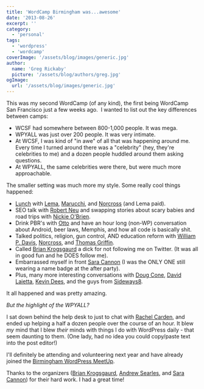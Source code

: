```yaml
---
title: 'WordCamp Birmingham was...awesome'
date: '2013-08-26'
excerpt: ''
category:
  - 'personal'
tags:
  - 'wordpress'
  - 'wordcamp'
coverImage: '/assets/blog/images/generic.jpg'
author:
  name: 'Greg Rickaby'
  picture: '/assets/blog/authors/greg.jpg'
ogImage:
  url: '/assets/blog/images/generic.jpg'
---
```


This was my second WordCamp (of any kind), the first being WordCamp San Francisco just a few weeks ago.  I wanted to list out the key differences between camps:

- WCSF had somewhere between 800-1,000 people. It was mega.
- WPYALL was just over 200 people. It was very intimate.
- At WCSF, I was kind of "in awe" of all that was happening around me. Every time I turned around there was a "celebrity" (hey, they're celebrities to me) and a dozen people huddled around them asking questions.
- At WPYALL, the same celebrities were there, but were much more approachable.

The smaller setting was much more my style. Some really cool things happened:

- [Lunch](https://twitter.com/karimmarucchi/status/371323198677479424) with [Lema](https://twitter.com/chrislema), [Marucchi](https://twitter.com/karimmarucchi), and [Norcross](https://twitter.com/norcross) (and Lema paid).
- SEO talk with [Robert Neu](https://twitter.com/realFATmedia) and swapping stories about scary babies and road trips with [Nickie O'Brien](https://twitter.com/FATmediagirl).
- Drink PBR's with [Otto](https://twitter.com/otto42) and have an hour long (non-WP) conversation about Android, beer laws, Memphis, and how all code is basically shit.
- Talked politics, religion, gun control, AND education reform with [William P. Davis](https://twitter.com/williampd), [Norcross](https://twitter.com/norcross), and [Thomas Griffin](https://twitter.com/jthomasgriffin).
- Called [Brian Krogsgaurd](https://twitter.com/Krogsgard) a dick for not following me on Twitter. (It was all in good fun and he DOES follow me).
- Embarrassed myself in front [Sara Cannon](https://twitter.com/saracannon) (I was the ONLY ONE still wearing a name badge at the after party).
- Plus, many more interesting conversations with [Doug Cone](https://twitter.com/nullvariable), [David Laietta](https://twitter.com/davidlaietta), [Kevin Dees](https://twitter.com/kevindees), and the guys from [Sideways8](https://twitter.com/sideways8com).

It all happened and was pretty amazing.

_But the highlight of the WPYALL?_

I sat down behind the help desk to just to chat with [Rachel Carden](https://twitter.com/bamadesigner), and ended up helping a half a dozen people over the course of an hour. It blew _my_ mind that I blew _their_ minds with things I do with WordPress daily - that seem daunting to them. (One lady, had no idea you could copy/paste text into the post editor!)

I'll definitely be attending and volunteering next year and have already joined the [Birmingham WordPress MeetUp](http://www.meetup.com/Birmingham-WordPress-Meetup/).

Thanks to the organizers ([Brian Krogsgaurd](https://twitter.com/Krogsgard), [Andrew Searles](https://twitter.com/acsearles), and [Sara Cannon](https://twitter.com/saracannon)) for their hard work. I had a great time!
